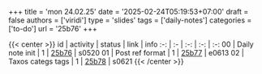 +++
title = 'mon 24.02.25'
date = '2025-02-24T05:19:53+07:00'
draft = false
authors = ['viridi']
type = 'slides'
tags = ['daily-notes']
categories = ['to-do']
url = '25b76'
+++

{{< center >}}
id | activity | status | link | info
:-: | :- | :-: | :-: | :-:
00 | Daily note init   | 1 | [25b76](/notes/25b76) | s0520
01 | Post ref format   | 1 | [25b77](/notes/25b77) | e0613
02 | Taxos categs tags | 1 | [25b78](/notes/25b78) | s0621
{{< /center >}}
